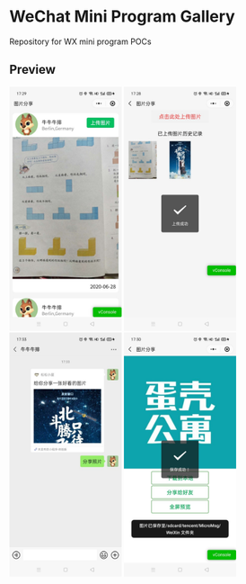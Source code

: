 # WeChat Mini Program Gallery
 Repository for WX mini program POCs

## Preview

<p float="left";>
	<img src="https://github.com/songlin81/cloud_mini_gallery/blob/master/screen/1.jpg" alt="Img 1" width="200"/>
	<img src="https://github.com/songlin81/cloud_mini_gallery/blob/master/screen/2.jpg" alt="Img 2" width="200"/>
	<img src="https://github.com/songlin81/cloud_mini_gallery/blob/master/screen/3.jpg" alt="Img 3" width="200"/>
	<img src="https://github.com/songlin81/cloud_mini_gallery/blob/master/screen/4.jpg" alt="Img 4" width="200"/>
</p>